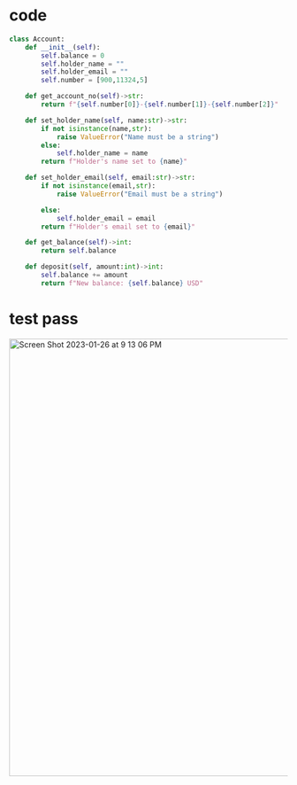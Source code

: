 # code
```.py
class Account:
    def __init__(self):
        self.balance = 0
        self.holder_name = ""
        self.holder_email = ""
        self.number = [900,11324,5]

    def get_account_no(self)->str:
        return f"{self.number[0]}-{self.number[1]}-{self.number[2]}"

    def set_holder_name(self, name:str)->str:
        if not isinstance(name,str):
            raise ValueError("Name must be a string")
        else:
            self.holder_name = name
        return f"Holder's name set to {name}"

    def set_holder_email(self, email:str)->str:
        if not isinstance(email,str):
            raise ValueError("Email must be a string")

        else:
            self.holder_email = email
        return f"Holder's email set to {email}"

    def get_balance(self)->int:
        return self.balance

    def deposit(self, amount:int)->int:
        self.balance += amount
        return f"New balance: {self.balance} USD"
```

# test pass
<img width="790" alt="Screen Shot 2023-01-26 at 9 13 06 PM" src="https://user-images.githubusercontent.com/100017195/214832800-ea609f6a-f000-4f24-8334-695d85dca0d3.png">
